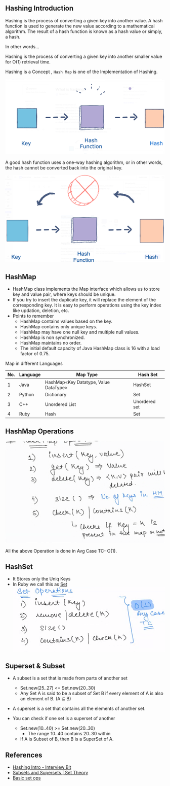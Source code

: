 ## Hashing Introduction

Hashing is the process of converting a given key into another value. A hash function is used to generate the new value
according to a mathematical algorithm. The result of a hash function is known as a hash value or simply, a hash.

In other words...

Hashing is the process of converting a given key into another smaller value for O(1) retrieval time.

Hashing is a Concept , `Hash Map` is one of the Implementation of Hashing.

![hashing.png](../assets/images/hashing/hashing.png)

A good hash function uses a one-way hashing algorithm, or in other words, the hash cannot be converted back into the
original key.

![hashing_irreversible.png](../assets/images/hashing/hashing_irreversible.png)

## HashMap

- HashMap class implements the Map interface which allows us to store key and value pair, where keys should be unique.
- If you try to insert the duplicate key, it will replace the element of the corresponding key. It is easy to perform
  operations using the key index like updation, deletion, etc.
- Points to remember
    - HashMap contains values based on the key.
    - HashMap contains only unique keys.
    - HashMap may have one null key and multiple null values.
    - HashMap is non synchronized.
    - HashMap maintains no order.
    - The initial default capacity of Java HashMap class is 16 with a load factor of 0.75.

Map in different Languages

| No. | Language | Map Type                              | Hash Set      |
|-----|----------|---------------------------------------|---------------|
| 1   | Java     | HashMap<Key Datatype, Value DataType> | HashSet       |
| 2   | Python   | Dictionary                            | Set           |
| 3   | C++      | Unordered List                        | Unordered set |
| 4   | Ruby     | Hash                                  | Set           |

## HashMap Operations

![operations.png](../assets/images/hashing/operations.png)

All the above Operation is done in Avg Case TC- O(1).

## HashSet

- It Stores only the Uniq Keys
- In Ruby we call this as [Set](https://www.rubyguides.com/2018/08/ruby-set-class/)
  ![hash_set.png](../assets/images/hashing/hash_set.png)

## Superset & Subset

- A subset is a set that is made from parts of another set
    - Set.new(25..27) <= Set.new(20..30)
    - Any Set A is said to be a subset of Set B if every element of A is also an element of B. (A ⊆ B)


- A superset is a set that contains all the elements of another set.
- You can check if one set is a superset of another
    - Set.new(10..40) >= Set.new(20..30)
        - The range 10..40 contains 20..30 within
    - If A is Subset of B, then B is a SuperSet of A.

## References

- [Hashing Intro - Interview Bit](https://www.interviewbit.com/tutorial/introduction-to-hashing/)
- [Subsets and Supersets | Set Theory](https://www.youtube.com/watch?v=_ni8NBsvlvU)
- [Basic set ops](https://www.khanacademy.org/math/statistics-probability/probability-library/basic-set-ops/v/subset-strict-subset-and-superset)